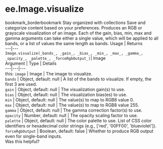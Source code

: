  
#  ee.Image.visualize
bookmark_borderbookmark Stay organized with collections  Save and categorize content based on your preferences.
Produces an RGB or grayscale visualization of an image. Each of the gain, bias, min, max and gamma arguments can take either a single value, which will be applied to all bands, or a list of values the same length as bands.
Usage | Returns  
---|---  
`Image.visualize(_bands_, _gain_, _bias_, _min_, _max_, _gamma_, _opacity_, _palette_, _forceRgbOutput_)`|  Image  
Argument | Type | Details  
---|---|---  
this: `image` | Image | The image to visualize.  
`bands` | Object, default: null | A list of the bands to visualize. If empty, the first 3 are used.  
`gain` | Object, default: null | The visualization gain(s) to use.  
`bias` | Object, default: null | The visualization bias(es) to use.  
`min` | Object, default: null | The value(s) to map to RGB8 value 0.  
`max` | Object, default: null | The value(s) to map to RGB8 value 255.  
`gamma` | Object, default: null | The gamma correction factor(s) to use.  
`opacity` | Number, default: null | The opacity scaling factor to use.  
`palette` | Object, default: null | The color palette to use. List of CSS color identifiers or hexadecimal color strings (e.g., ['red', '00FF00', 'blueviolet']).  
`forceRgbOutput` | Boolean, default: false | Whether to produce RGB output even for single-band inputs.  
Was this helpful?
